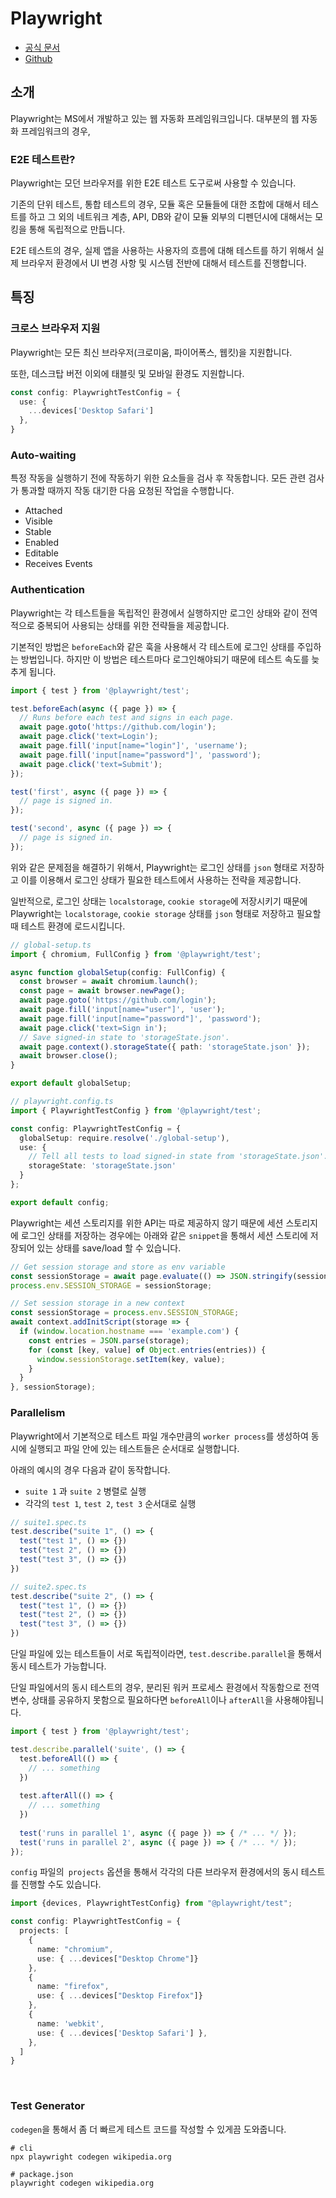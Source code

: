 # Playwright

* [공식 문서](https://playwright.dev/)
* [Github](https://github.com/microsoft/playwright)

## 소개

Playwright는 MS에서 개발하고 있는 웹 자동화 프레임워크입니다.
대부분의 웹 자동화 프레임워크의 경우, 

### E2E 테스트란?
Playwright는 모던 브라우저를 위한 E2E 테스트 도구로써 사용할 수 있습니다.

기존의 단위 테스트, 통합 테스트의 경우, 모듈 혹은 모듈들에 대한 조합에 대해서 테스트를 하고 그 외의 네트워크 계층, API, DB와 같이 모듈 외부의 디펜던시에 대해서는 모킹을 통해 독립적으로 만듭니다.

E2E 테스트의 경우, 실제 앱을 사용하는 사용자의 흐름에 대해 테스트를 하기 위해서 실제 브라우저 환경에서 UI 변경 사항 및 시스템 전반에 대해서 테스트를 진행합니다.

## 특징

### 크로스 브라우저 지원
Playwright는 모든 최신 브라우저(크로미움, 파이어폭스, 웹킷)을 지원합니다.

또한, 데스크탑 버전 이외에 태블릿 및 모바일 환경도 지원합니다.

```ts
const config: PlaywrightTestConfig = {
  use: { 
    ...devices['Desktop Safari'] 
  },
}
```

### Auto-waiting
특정 작동을 실행하기 전에 작동하기 위한 요소들을 검사 후 작동합니다.
모든 관련 검사가 통과할 때까지 작동 대기한 다음 요청된 작업을 수행합니다.

- Attached
- Visible
- Stable
- Enabled
- Editable
- Receives Events

### Authentication
Playwright는 각 테스트들을 독립적인 환경에서 실행하지만 로그인 상태와 같이 전역적으로 중복되어 사용되는 상태를 위한 전략들을 제공합니다.

기본적인 방법은 `beforeEach`와 같은 훅을 사용해서 각 테스트에 로그인 상태를 주입하는 방법입니다.
하지만 이 방법은 테스트마다 로그인해야되기 때문에 테스트 속도를 늦추게 됩니다.

```ts
import { test } from '@playwright/test';

test.beforeEach(async ({ page }) => {
  // Runs before each test and signs in each page.
  await page.goto('https://github.com/login');
  await page.click('text=Login');
  await page.fill('input[name="login"]', 'username');
  await page.fill('input[name="password"]', 'password');
  await page.click('text=Submit');
});

test('first', async ({ page }) => {
  // page is signed in.
});

test('second', async ({ page }) => {
  // page is signed in.
});
```

위와 같은 문제점을 해결하기 위해서, Playwright는 로그인 상태를 `json` 형태로 저장하고 이를 이용해서 로그인 상태가 필요한 테스트에서 사용하는 전략을 제공합니다.

일반적으로, 로그인 상태는 `localstorage`, `cookie storage`에 저장시키기 때문에 Playwright는 `localstorage`, `cookie storage` 상태를 `json` 형태로 저장하고 필요할 때 테스트 환경에 로드시킵니다.
```ts
// global-setup.ts
import { chromium, FullConfig } from '@playwright/test';

async function globalSetup(config: FullConfig) {
  const browser = await chromium.launch();
  const page = await browser.newPage();
  await page.goto('https://github.com/login');
  await page.fill('input[name="user"]', 'user');
  await page.fill('input[name="password"]', 'password');
  await page.click('text=Sign in');
  // Save signed-in state to 'storageState.json'.
  await page.context().storageState({ path: 'storageState.json' });
  await browser.close();
}

export default globalSetup;

// playwright.config.ts
import { PlaywrightTestConfig } from '@playwright/test';

const config: PlaywrightTestConfig = {
  globalSetup: require.resolve('./global-setup'),
  use: {
    // Tell all tests to load signed-in state from 'storageState.json'.
    storageState: 'storageState.json'
  }
};

export default config;
```

Playwright는 세션 스토리지를 위한 API는 따로 제공하지 않기 때문에 세션 스토리지에 로그인 상태를 저장하는 경우에는 아래와 같은 `snippet`을 통해서 세션 스토리에 저장되어 있는 상태를 save/load 할 수 있습니다.
```ts
// Get session storage and store as env variable
const sessionStorage = await page.evaluate(() => JSON.stringify(sessionStorage));
process.env.SESSION_STORAGE = sessionStorage;

// Set session storage in a new context
const sessionStorage = process.env.SESSION_STORAGE;
await context.addInitScript(storage => {
  if (window.location.hostname === 'example.com') {
    const entries = JSON.parse(storage);
    for (const [key, value] of Object.entries(entries)) {
      window.sessionStorage.setItem(key, value);
    }
  }
}, sessionStorage);
```

### Parallelism
Playwright에서 기본적으로 테스트 파일 개수만큼의 `worker process`를 생성하여 동시에 실행되고 파일 안에 있는 테스트들은 순서대로 실행합니다.

아래의 예시의 경우 다음과 같이 동작합니다.
* `suite 1` 과 `suite 2` 병렬로 실행
* 각각의 `test 1`, `test 2`, `test 3` 순서대로 실행

```ts
// suite1.spec.ts
test.describe("suite 1", () => {
  test("test 1", () => {})
  test("test 2", () => {})
  test("test 3", () => {})
})

// suite2.spec.ts
test.describe("suite 2", () => {
  test("test 1", () => {})
  test("test 2", () => {})
  test("test 3", () => {})
})
```
단일 파일에 있는 테스트들이 서로 독립적이라면, `test.describe.parallel`을 통해서 동시 테스트가 가능합니다.

단일 파일에서의 동시 테스트의 경우, 분리된 워커 프로세스 환경에서 작동함으로 전역 변수, 상태를 공유하지 못함으로 필요하다면 `beforeAll`이나 `afterAll`을 사용해야됩니다.

```ts
import { test } from '@playwright/test';

test.describe.parallel('suite', () => {
  test.beforeAll(() => {
    // ... something
  })
  
  test.afterAll(() => {
    // ... something
  })
  
  test('runs in parallel 1', async ({ page }) => { /* ... */ });
  test('runs in parallel 2', async ({ page }) => { /* ... */ });
});
```
`config` 파일의` projects` 옵션을 통해서 각각의 다른 브라우저 환경에서의 동시 테스트를 진행할 수도 있습니다.

```ts
import {devices, PlaywrightTestConfig} from "@playwright/test";

const config: PlaywrightTestConfig = {
  projects: [
    {
      name: "chromium",
      use: { ...devices["Desktop Chrome"]}
    },
    {
      name: "firefox",
      use: { ...devices["Desktop Firefox"]}
    },
    {
      name: 'webkit',
      use: { ...devices['Desktop Safari'] },
    },
  ]
}
```
<br />

### Test Generator 
`codegen`을 통해서 좀 더 빠르게 테스트 코드를 작성할 수 있게끔 도와줍니다.

```shell
# cli
npx playwright codegen wikipedia.org

# package.json
playwright codegen wikipedia.org
```

